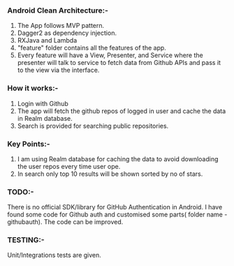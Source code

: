 

### Android Clean Architecture:-

1. The App follows MVP pattern.
2. Dagger2 as dependency injection.
3. RXJava and Lambda
4. "feature" folder contains all the features of the app.
5. Every feature will have a View, Presenter, and Service where the presenter will talk to service to fetch data from Github    APIs and pass it to the view via the interface.


### How it works:-

1. Login with Github
1. The app will fetch the github repos of logged in user and cache the data in Realm database.
2. Search is provided for searching public repositories.

### Key Points:-

1. I am using Realm database for caching the data to avoid downloading the user repos every time user ope. 
2. In search only top 10 results will be shown sorted by no of stars.

### TODO:-

There is no official SDK/library for GitHub Authentication in Android. I have found some code for Github auth and customised some parts( folder name - githubauth). The code can be improved. 

### TESTING:-

Unit/Integrations tests are given. 
